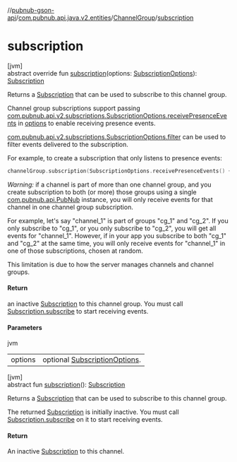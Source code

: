 //[pubnub-gson-api](../../../index.md)/[com.pubnub.api.java.v2.entities](../index.md)/[ChannelGroup](index.md)/[subscription](subscription.md)

# subscription

[jvm]\
abstract override fun [subscription](subscription.md)(options: [SubscriptionOptions](../../../../../pubnub-kotlin/pubnub-kotlin-api/pubnub-kotlin-api/com.pubnub.api.v2.subscriptions/-subscription-options/index.md)): [Subscription](../../com.pubnub.api.java.v2.subscriptions/-subscription/index.md)

Returns a [Subscription](../../com.pubnub.api.java.v2.subscriptions/-subscription/index.md) that can be used to subscribe to this channel group.

Channel group subscriptions support passing [com.pubnub.api.v2.subscriptions.SubscriptionOptions.receivePresenceEvents](../../../../../pubnub-kotlin/pubnub-kotlin-api/pubnub-kotlin-api/com.pubnub.api.v2.subscriptions/-subscription-options/-companion/receive-presence-events.md) in [options](subscription.md) to enable receiving presence events.

[com.pubnub.api.v2.subscriptions.SubscriptionOptions.filter](../../../../../pubnub-kotlin/pubnub-kotlin-api/pubnub-kotlin-api/com.pubnub.api.v2.subscriptions/-subscription-options/-companion/filter.md) can be used to filter events delivered to the subscription.

For example, to create a subscription that only listens to presence events:

```kotlin
channelGroup.subscription(SubscriptionOptions.receivePresenceEvents() + SubscriptionOptions.filter { it is PNPresenceEventResult } )
```

*Warning:* if a channel is part of more than one channel group, and you create subscription to both (or more) those groups using a single [com.pubnub.api.PubNub](../../../../../pubnub-kotlin/pubnub-kotlin-api/pubnub-kotlin-api/com.pubnub.api/-pub-nub/index.md) instance, you will only receive events for that channel in one channel group subscription.

For example, let's say &quot;channel_1&quot; is part of groups &quot;cg_1&quot; and &quot;cg_2&quot;. If you only subscribe to &quot;cg_1&quot;, or you only subscribe to &quot;cg_2&quot;, you will get all events for &quot;channel_1&quot;. However, if in your app you subscribe to both &quot;cg_1&quot; and &quot;cg_2&quot; at the same time, you will only receive events for &quot;channel_1&quot; in one of those subscriptions, chosen at random.

This limitation is due to how the server manages channels and channel groups.

#### Return

an inactive [Subscription](../../com.pubnub.api.java.v2.subscriptions/-subscription/index.md) to this channel group. You must call [Subscription.subscribe](../../com.pubnub.api.java.v2.subscriptions/-subscription/subscribe.md) to start receiving events.

#### Parameters

jvm

| | |
|---|---|
| options | optional [SubscriptionOptions](../../../../../pubnub-kotlin/pubnub-kotlin-api/pubnub-kotlin-api/com.pubnub.api.v2.subscriptions/-subscription-options/index.md). |

[jvm]\
abstract fun [subscription](subscription.md)(): [Subscription](../../com.pubnub.api.java.v2.subscriptions/-subscription/index.md)

Returns a [Subscription](../../com.pubnub.api.java.v2.subscriptions/-subscription/index.md) that can be used to subscribe to this channel group.

The returned [Subscription](../../com.pubnub.api.java.v2.subscriptions/-subscription/index.md) is initially inactive. You must call [Subscription.subscribe](../../com.pubnub.api.java.v2.subscriptions/-subscription/subscribe.md) on it to start receiving events.

#### Return

An inactive [Subscription](../../com.pubnub.api.java.v2.subscriptions/-subscription/index.md) to this channel.
